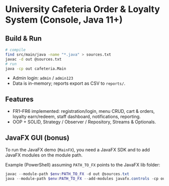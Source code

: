 # University Cafeteria Order & Loyalty System (Console, Java 11+)

## Build & Run
```bash
# compile
find src/main/java -name "*.java" > sources.txt
javac -d out @sources.txt
# run
java -cp out cafeteria.Main
```

- Admin login: `admin` / `admin123`
- Data is in-memory; reports export as CSV to `reports/`.

## Features
- FR1–FR6 implemented: registration/login, menu CRUD, cart & orders, loyalty earn/redeem, staff dashboard, notifications, reporting.
- OOP + SOLID, Strategy / Observer / Repository, Streams & Optionals.

## JavaFX GUI (bonus)
To run the JavaFX demo (`MainFX`), you need a JavaFX SDK and to add JavaFX modules on the module path.

Example (PowerShell) assuming `PATH_TO_FX` points to the JavaFX lib folder:
```powershell
javac --module-path $env:PATH_TO_FX -d out @sources.txt
java --module-path $env:PATH_TO_FX --add-modules javafx.controls -cp out cafeteria.MainFX
```

